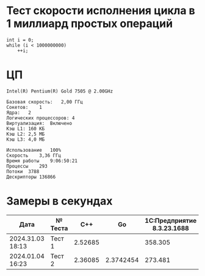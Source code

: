# Тест скорости исполнения цикла в 1 миллиард простых операций
    int i = 0;
    while (i < 1000000000)
        ++i;

# ЦП
	Intel(R) Pentium(R) Gold 7505 @ 2.00GHz

	Базовая скорость:	2,00 ГГц
	Сокетов:	1
	Ядра:	2
	Логических процессоров:	4
	Виртуализация:	Включено
	Кэш L1:	160 КБ
	Кэш L2:	2,5 МБ
	Кэш L3:	4,0 МБ

	Использование	100%
	Скорость	3,36 ГГц
	Время работы	9:06:50:21
	Процессы	293
	Потоки	3788
	Дескрипторы	136866

# Замеры в секундах
|Дата             | № Теста | C++     | Go        | 1С:Предприятие 8.3.23.1688 | 1С:Элемент (в облаке) |
| --------------- | ------- | ------- | --------- | -------------------------- | --------------------- |
| 2024.31.03 18:13| Тест 1  | 2.52685 |           | 358.305                    | 162.161               |
| 2024.01.04 16:23| Тест 2  | 2.36085 | 2.3742454 | 273.481                    | 163.522               |
